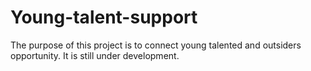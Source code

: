 # Young-talent-support
The purpose of this project is to connect young talented and outsiders opportunity.
It is still under development.
